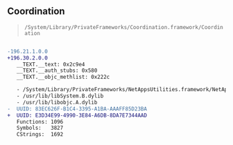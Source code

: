 ## Coordination

> `/System/Library/PrivateFrameworks/Coordination.framework/Coordination`

```diff

-196.21.1.0.0
+196.30.2.0.0
   __TEXT.__text: 0x2c9e4
   __TEXT.__auth_stubs: 0x580
   __TEXT.__objc_methlist: 0x222c

   - /System/Library/PrivateFrameworks/NetAppsUtilities.framework/NetAppsUtilities
   - /usr/lib/libSystem.B.dylib
   - /usr/lib/libobjc.A.dylib
-  UUID: 83EC626F-B1C4-3395-A1BA-AAAFF85D23BA
+  UUID: E3D34E99-4990-3E84-A6DB-8DA7E7344AAD
   Functions: 1096
   Symbols:   3827
   CStrings:  1692

```
